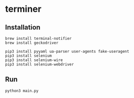 # terminer

## Installation
```
brew install terminal-notifier
brew install geckodriver

pip3 install pyyaml ua-parser user-agents fake-useragent
pip3 install selenium
pip3 install selenium-wire
pip3 install selenium-webdriver
```

## Run
``` 
python3 main.py
```
